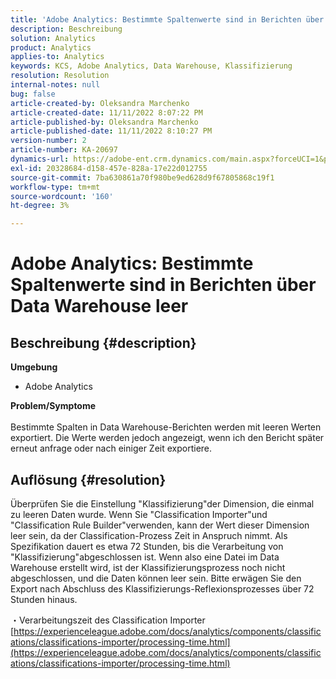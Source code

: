 ```yaml
---
title: 'Adobe Analytics: Bestimmte Spaltenwerte sind in Berichten über Data Warehouse leer.'
description: Beschreibung
solution: Analytics
product: Analytics
applies-to: Analytics
keywords: KCS, Adobe Analytics, Data Warehouse, Klassifizierung
resolution: Resolution
internal-notes: null
bug: false
article-created-by: Oleksandra Marchenko
article-created-date: 11/11/2022 8:07:22 PM
article-published-by: Oleksandra Marchenko
article-published-date: 11/11/2022 8:10:27 PM
version-number: 2
article-number: KA-20697
dynamics-url: https://adobe-ent.crm.dynamics.com/main.aspx?forceUCI=1&pagetype=entityrecord&etn=knowledgearticle&id=5c36da70-fc61-ed11-9561-6045bd006b25
exl-id: 20328684-d158-457e-828a-17e22d012755
source-git-commit: 7ba630861a70f980be9ed628d9f67805868c19f1
workflow-type: tm+mt
source-wordcount: '160'
ht-degree: 3%

---
```


# Adobe Analytics: Bestimmte Spaltenwerte sind in Berichten über Data Warehouse leer

## Beschreibung {#description}

<b>Umgebung</b>
- Adobe Analytics

<b>Problem/Symptome</b><br> <br>Bestimmte Spalten in Data Warehouse-Berichten werden mit leeren Werten exportiert. Die Werte werden jedoch angezeigt, wenn ich den Bericht später erneut anfrage oder nach einiger Zeit exportiere.

## Auflösung {#resolution}


Überprüfen Sie die Einstellung &quot;Klassifizierung&quot;der Dimension, die einmal zu leeren Daten wurde. Wenn Sie &quot;Classification Importer&quot;und &quot;Classification Rule Builder&quot;verwenden, kann der Wert dieser Dimension leer sein, da der Classification-Prozess Zeit in Anspruch nimmt. Als Spezifikation dauert es etwa 72 Stunden, bis die Verarbeitung von &quot;Klassifizierung&quot;abgeschlossen ist. Wenn also eine Datei im Data Warehouse erstellt wird, ist der Klassifizierungsprozess noch nicht abgeschlossen, und die Daten können leer sein. Bitte erwägen Sie den Export nach Abschluss des Klassifizierungs-Reflexionsprozesses über 72 Stunden hinaus.

・Verarbeitungszeit des Classification Importer
[https://experienceleague.adobe.com/docs/analytics/components/classifications/classifications-importer/processing-time.html](https://experienceleague.adobe.com/docs/analytics/components/classifications/classifications-importer/processing-time.html)
